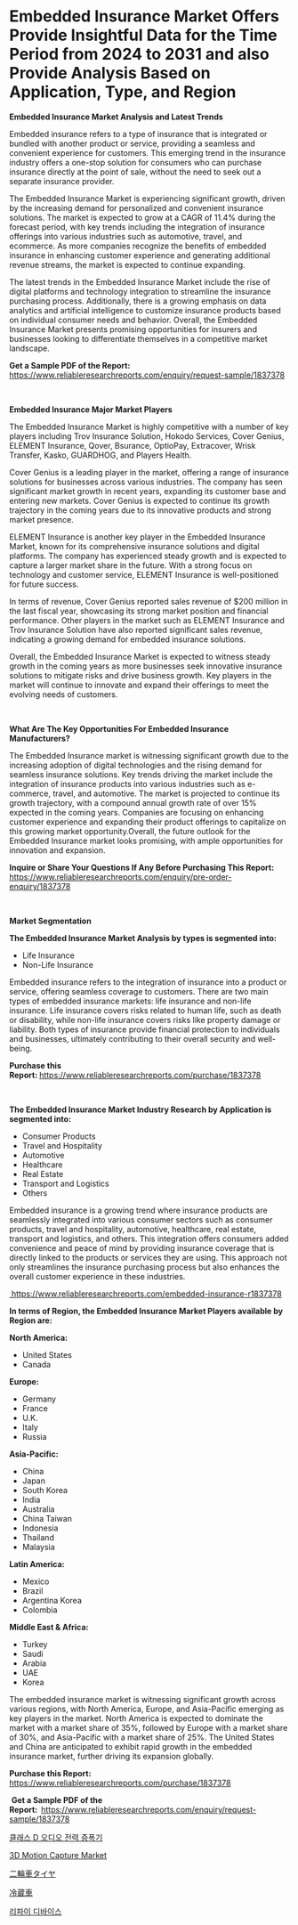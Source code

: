 <p><h1>Embedded Insurance Market Offers Provide Insightful Data for the Time Period from 2024 to 2031 and also Provide Analysis Based on Application, Type, and Region</h1></p><p><strong>Embedded Insurance Market Analysis and Latest Trends</strong></p>
<p><p>Embedded insurance refers to a type of insurance that is integrated or bundled with another product or service, providing a seamless and convenient experience for customers. This emerging trend in the insurance industry offers a one-stop solution for consumers who can purchase insurance directly at the point of sale, without the need to seek out a separate insurance provider.</p><p>The Embedded Insurance Market is experiencing significant growth, driven by the increasing demand for personalized and convenient insurance solutions. The market is expected to grow at a CAGR of 11.4% during the forecast period, with key trends including the integration of insurance offerings into various industries such as automotive, travel, and ecommerce. As more companies recognize the benefits of embedded insurance in enhancing customer experience and generating additional revenue streams, the market is expected to continue expanding.</p><p>The latest trends in the Embedded Insurance Market include the rise of digital platforms and technology integration to streamline the insurance purchasing process. Additionally, there is a growing emphasis on data analytics and artificial intelligence to customize insurance products based on individual consumer needs and behavior. Overall, the Embedded Insurance Market presents promising opportunities for insurers and businesses looking to differentiate themselves in a competitive market landscape.</p></p>
<p><strong>Get a Sample PDF of the Report:&nbsp;</strong> <a href="https://www.reliableresearchreports.com/enquiry/request-sample/1837378">https://www.reliableresearchreports.com/enquiry/request-sample/1837378</a></p>
<p>&nbsp;</p>
<p><strong>Embedded Insurance Major Market Players</strong></p>
<p><p>The Embedded Insurance Market is highly competitive with a number of key players including Trov Insurance Solution, Hokodo Services, Cover Genius, ELEMENT Insurance, Qover, Bsurance, OptioPay, Extracover, Wrisk Transfer, Kasko, GUARDHOG, and Players Health.</p><p>Cover Genius is a leading player in the market, offering a range of insurance solutions for businesses across various industries. The company has seen significant market growth in recent years, expanding its customer base and entering new markets. Cover Genius is expected to continue its growth trajectory in the coming years due to its innovative products and strong market presence.</p><p>ELEMENT Insurance is another key player in the Embedded Insurance Market, known for its comprehensive insurance solutions and digital platforms. The company has experienced steady growth and is expected to capture a larger market share in the future. With a strong focus on technology and customer service, ELEMENT Insurance is well-positioned for future success.</p><p>In terms of revenue, Cover Genius reported sales revenue of $200 million in the last fiscal year, showcasing its strong market position and financial performance. Other players in the market such as ELEMENT Insurance and Trov Insurance Solution have also reported significant sales revenue, indicating a growing demand for embedded insurance solutions.</p><p>Overall, the Embedded Insurance Market is expected to witness steady growth in the coming years as more businesses seek innovative insurance solutions to mitigate risks and drive business growth. Key players in the market will continue to innovate and expand their offerings to meet the evolving needs of customers.</p></p>
<p>&nbsp;</p>
<p><strong>What Are The Key Opportunities For Embedded Insurance Manufacturers?</strong></p>
<p><p>The Embedded Insurance market is witnessing significant growth due to the increasing adoption of digital technologies and the rising demand for seamless insurance solutions. Key trends driving the market include the integration of insurance products into various industries such as e-commerce, travel, and automotive. The market is projected to continue its growth trajectory, with a compound annual growth rate of over 15% expected in the coming years. Companies are focusing on enhancing customer experience and expanding their product offerings to capitalize on this growing market opportunity.Overall, the future outlook for the Embedded Insurance market looks promising, with ample opportunities for innovation and expansion.</p></p>
<p><strong>Inquire or Share Your Questions If Any Before Purchasing This Report:</strong> <a href="https://www.reliableresearchreports.com/enquiry/pre-order-enquiry/1837378">https://www.reliableresearchreports.com/enquiry/pre-order-enquiry/1837378</a></p>
<p>&nbsp;</p>
<p><strong>Market Segmentation</strong></p>
<p><strong>The Embedded Insurance Market Analysis by types is segmented into:</strong></p>
<p><ul><li>Life Insurance</li><li>Non-Life Insurance</li></ul></p>
<p><p>Embedded insurance refers to the integration of insurance into a product or service, offering seamless coverage to customers. There are two main types of embedded insurance markets: life insurance and non-life insurance. Life insurance covers risks related to human life, such as death or disability, while non-life insurance covers risks like property damage or liability. Both types of insurance provide financial protection to individuals and businesses, ultimately contributing to their overall security and well-being.</p></p>
<p><strong>Purchase this Report:&nbsp;</strong><a href="https://www.reliableresearchreports.com/purchase/1837378">https://www.reliableresearchreports.com/purchase/1837378</a></p>
<p>&nbsp;</p>
<p><strong>The Embedded Insurance Market Industry Research by Application is segmented into:</strong></p>
<p><ul><li>Consumer Products</li><li>Travel and Hospitality</li><li>Automotive</li><li>Healthcare</li><li>Real Estate</li><li>Transport and Logistics</li><li>Others</li></ul></p>
<p><p>Embedded insurance is a growing trend where insurance products are seamlessly integrated into various consumer sectors such as consumer products, travel and hospitality, automotive, healthcare, real estate, transport and logistics, and others. This integration offers consumers added convenience and peace of mind by providing insurance coverage that is directly linked to the products or services they are using. This approach not only streamlines the insurance purchasing process but also enhances the overall customer experience in these industries.</p></p>
<p><a href="https://www.reliableresearchreports.com/embedded-insurance-r1837378">&nbsp;https://www.reliableresearchreports.com/embedded-insurance-r1837378</a></p>
<p><strong>In terms of Region, the Embedded Insurance Market Players available by Region are:</strong></p>
<p>
    <p> <strong> North America: </strong>
        <ul>
            <li>United States</li>
            <li>Canada</li>
        </ul>
        </p> 
    <p> <strong> Europe: </strong>
        <ul>
            <li>Germany</li>
            <li>France</li>
            <li>U.K.</li>
            <li>Italy</li>
            <li>Russia</li>
        </ul>
        </p> 
    <p> <strong> Asia-Pacific: </strong>
        <ul>
            <li>China</li>
            <li>Japan</li>
            <li>South Korea</li>
            <li>India</li>
            <li>Australia</li>
            <li>China Taiwan</li>
            <li>Indonesia</li>
            <li>Thailand</li>
            <li>Malaysia</li>
        </ul>
        </p> 
    <p> <strong> Latin America: </strong>
        <ul>
            <li>Mexico</li>
            <li>Brazil</li>
            <li>Argentina Korea</li>
            <li>Colombia</li>
        </ul>
        </p> 
    <p> <strong> Middle East & Africa: </strong>
        <ul>
            <li>Turkey</li>
            <li>Saudi</li>
            <li>Arabia</li>
            <li>UAE</li>
            <li>Korea</li>
        </ul>
    </p>
    </p>
<p><p>The embedded insurance market is witnessing significant growth across various regions, with North America, Europe, and Asia-Pacific emerging as key players in the market. North America is expected to dominate the market with a market share of 35%, followed by Europe with a market share of 30%, and Asia-Pacific with a market share of 25%. The United States and China are anticipated to exhibit rapid growth in the embedded insurance market, further driving its expansion globally.</p></p>
<p><strong>Purchase this Report: </strong><a href="https://www.reliableresearchreports.com/purchase/1837378">https://www.reliableresearchreports.com/purchase/1837378</a></p>
<p>&nbsp;<strong>Get a Sample PDF of the Report:&nbsp;&nbsp;</strong><a href="https://www.reliableresearchreports.com/enquiry/request-sample/1837378">https://www.reliableresearchreports.com/enquiry/request-sample/1837378</a></p>
<p><strong></strong></p>
<p><p><a href="https://medium.com/@rowedrowe/d%EA%B8%89-%EC%98%A4%EB%94%94%EC%98%A4-%ED%8C%8C%EC%9B%8C-%EC%95%B0%ED%94%84-%EC%8B%9C%EC%9E%A5-%EB%B6%84%EC%84%9D-%EA%B7%B8-cagr-%EC%8B%9C%EC%9E%A5-%EC%84%B8%EB%B6%84%ED%99%94-%EB%B0%8F-%EA%B8%80%EB%A1%9C%EB%B2%8C-%EC%82%B0%EC%97%85-%EA%B0%9C%EC%9A%94-af3fbd1ef3b7">클래스 D 오디오 전력 증폭기</a></p><p><a href="https://github.com/redneck06/Market-Research-Report-List-3/blob/main/3d-motion-capture-market.md">3D Motion Capture Market</a></p><p><a href="https://medium.com/@sebastianhodges1/%E4%BA%8C%E8%BC%AA%E8%BB%8A%E3%82%BF%E3%82%A4%E3%83%A4%E5%B8%82%E5%A0%B4%E5%B1%95%E6%9C%9B-%E6%A5%AD%E7%95%8C%E6%A6%82%E8%A6%81%E3%81%A8%E4%BA%88%E6%B8%AC-2024%E5%B9%B4%E3%81%8B%E3%82%892031%E5%B9%B4-4213fb75012c">二輪車タイヤ</a></p><p><a href="https://medium.com/@annchovey2023/%E5%86%B7%E8%94%B5%E8%BB%8A%E5%B8%82%E5%A0%B4%E3%81%AE%E3%82%B7%E3%82%A7%E3%82%A2%E3%81%AE%E9%80%B2%E5%8C%96%E3%81%A8%E5%B8%82%E5%A0%B4%E6%88%90%E9%95%B7%E3%83%88%E3%83%AC%E3%83%B3%E3%83%89-2024%E5%B9%B4-2031%E5%B9%B4-c5383abd0fff">冷蔵車</a></p><p><a href="https://medium.com/@ethawolf/%EB%9D%BC%EC%9D%B4%ED%8C%8C%EC%9D%B4-%EC%9E%A5%EC%B9%98-%EC%8B%9C%EC%9E%A5-%EC%A0%90%EC%9C%A0%EC%9C%A8-%EC%A7%84%ED%99%94-%EB%B0%8F-%EC%8B%9C%EC%9E%A5-%EC%84%B1%EC%9E%A5-%EB%8F%99%ED%96%A5-2024%EB%85%84-2031%EB%85%84-c632f33e6099">리파이 디바이스</a></p></p>